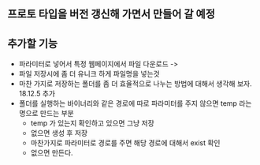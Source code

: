 ## 프로토 타입을 버전 갱신해 가면서 만들어 갈 예정  
## 추가할 기능 
* 파라미터로 넣어서 특정 웹페이지에서 파일 다운로드 
    ->
* 파일 저장시에 좀 더 유니크 하게 파일명을 넣는것 
* 마찬 가지로 저장하는 폴더를 좀 더 효율적으로 나누는 방법에 대해서 생각해 보자. 
18.12.5 추가
* 폴더를 실행하는 바이너리와 같은 경로에 따로 파라미터를 주지 않으면 temp 라는 명으로 만드는 부분 
    * temp 가 있는지 확인하고 있으면 그냥 저장 
    * 없으면 생성 후 저장 
    * 마찬가지로 파라미터로 경로를 주면 해당 경로에 대해서 exist 확인 
    * 없으면 만든다. 